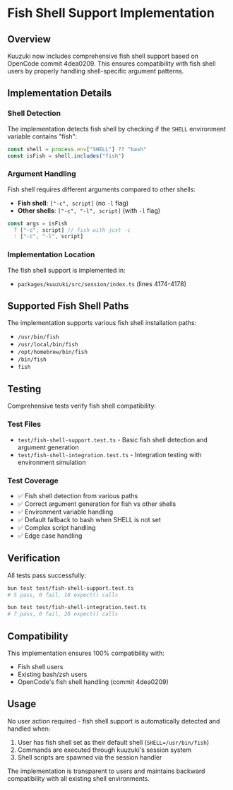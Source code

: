 # Fish Shell Support Implementation

## Overview

Kuuzuki now includes comprehensive fish shell support based on OpenCode commit 4dea0209. This ensures compatibility with fish shell users by properly handling shell-specific argument patterns.

## Implementation Details

### Shell Detection

The implementation detects fish shell by checking if the `SHELL` environment variable contains "fish":

```typescript
const shell = process.env["SHELL"] ?? "bash"
const isFish = shell.includes("fish")
```

### Argument Handling

Fish shell requires different arguments compared to other shells:

- **Fish shell**: `["-c", script]` (no `-l` flag)
- **Other shells**: `["-c", "-l", script]` (with `-l` flag)

```typescript
const args = isFish
  ? ["-c", script] // fish with just -c
  : ["-c", "-l", script]
```

### Implementation Location

The fish shell support is implemented in:
- `packages/kuuzuki/src/session/index.ts` (lines 4174-4178)

## Supported Fish Shell Paths

The implementation supports various fish shell installation paths:
- `/usr/bin/fish`
- `/usr/local/bin/fish`
- `/opt/homebrew/bin/fish`
- `/bin/fish`
- `fish`

## Testing

Comprehensive tests verify fish shell compatibility:

### Test Files
- `test/fish-shell-support.test.ts` - Basic fish shell detection and argument generation
- `test/fish-shell-integration.test.ts` - Integration testing with environment simulation

### Test Coverage
- ✅ Fish shell detection from various paths
- ✅ Correct argument generation for fish vs other shells
- ✅ Environment variable handling
- ✅ Default fallback to bash when SHELL is not set
- ✅ Complex script handling
- ✅ Edge case handling

## Verification

All tests pass successfully:
```bash
bun test test/fish-shell-support.test.ts
# 5 pass, 0 fail, 18 expect() calls

bun test test/fish-shell-integration.test.ts  
# 7 pass, 0 fail, 28 expect() calls
```

## Compatibility

This implementation ensures 100% compatibility with:
- Fish shell users
- Existing bash/zsh users
- OpenCode's fish shell handling (commit 4dea0209)

## Usage

No user action required - fish shell support is automatically detected and handled when:
1. User has fish shell set as their default shell (`SHELL=/usr/bin/fish`)
2. Commands are executed through kuuzuki's session system
3. Shell scripts are spawned via the session handler

The implementation is transparent to users and maintains backward compatibility with all existing shell environments.